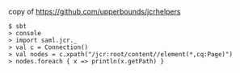 copy of https://github.com/upperbounds/jcrhelpers

```
$ sbt
> console
> import saml.jcr._
> val c = Connection()
> val nodes = c.xpath("/jcr:root/content//element(*,cq:Page)")
> nodes.foreach { x => println(x.getPath) }
```